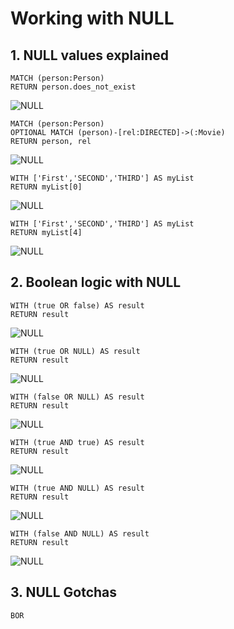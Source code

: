 # Working with NULL

## 1. NULL values explained

```
MATCH (person:Person)
RETURN person.does_not_exist
```

![NULL](/img/null1.png)

```
MATCH (person:Person)
OPTIONAL MATCH (person)-[rel:DIRECTED]->(:Movie)
RETURN person, rel
```

![NULL](/img/null2.png)

```
WITH ['First','SECOND','THIRD'] AS myList
RETURN myList[0]
```

![NULL](/img/null3.png)

```
WITH ['First','SECOND','THIRD'] AS myList
RETURN myList[4]
```

![NULL](/img/null4.png)


## 2. Boolean logic with NULL

```
WITH (true OR false) AS result
RETURN result
```

![NULL](/img/null5.png)

```
WITH (true OR NULL) AS result
RETURN result
```

![NULL](/img/null6.png)

```
WITH (false OR NULL) AS result
RETURN result
```

![NULL](/img/null7.png)

```
WITH (true AND true) AS result
RETURN result
```

![NULL](/img/null8.png)

```
WITH (true AND NULL) AS result
RETURN result
```

![NULL](/img/null9.png)

```
WITH (false AND NULL) AS result
RETURN result
```

![NULL](/img/null10.png)

## 3. NULL Gotchas

`BOR`


